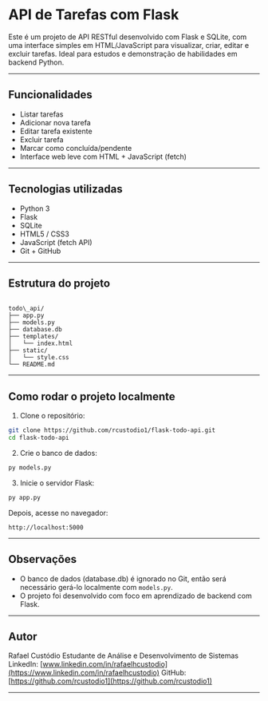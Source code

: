# API de Tarefas com Flask

Este é um projeto de API RESTful desenvolvido com Flask e SQLite, com uma interface simples em HTML/JavaScript para visualizar, criar, editar e excluir tarefas. Ideal para estudos e demonstração de habilidades em backend Python.

---

## Funcionalidades

- Listar tarefas
- Adicionar nova tarefa
- Editar tarefa existente
- Excluir tarefa
- Marcar como concluída/pendente
- Interface web leve com HTML + JavaScript (fetch)

---

## Tecnologias utilizadas

- Python 3
- Flask
- SQLite
- HTML5 / CSS3
- JavaScript (fetch API)
- Git + GitHub

---

## Estrutura do projeto

```

todo\_api/
├── app.py
├── models.py
├── database.db
├── templates/
│   └── index.html
├── static/
│   └── style.css
└── README.md

````

---

## Como rodar o projeto localmente

1. Clone o repositório:

```bash
git clone https://github.com/rcustodio1/flask-todo-api.git
cd flask-todo-api
````

2. Crie o banco de dados:

```bash
py models.py
```

3. Inicie o servidor Flask:

```bash
py app.py
```

Depois, acesse no navegador:

```
http://localhost:5000
```

---

## Observações

* O banco de dados (database.db) é ignorado no Git, então será necessário gerá-lo localmente com `models.py`.
* O projeto foi desenvolvido com foco em aprendizado de backend com Flask.

---

## Autor

Rafael Custódio
Estudante de Análise e Desenvolvimento de Sistemas
LinkedIn: [www.linkedin.com/in/rafaelhcustodio](https://www.linkedin.com/in/rafaelhcustodio)
GitHub: [https://github.com/rcustodio1](https://github.com/rcustodio1)

---